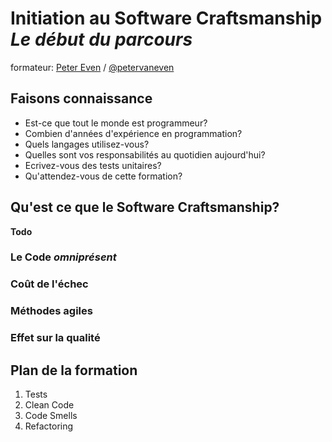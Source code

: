 # Initiation au Software Craftsmanship  _Le d&eacute;but du parcours_

formateur: [Peter Even]("mailto:peter.even@viseo.com") /
[@petervaneven]("http://twitter.com/petervaneven")



## Faisons connaissance

- Est-ce que tout le monde est programmeur? <!-- .element: class="fragment" data-fragment-index="1" -->
- Combien d'ann&eacute;es d'exp&eacute;rience en programmation? <!-- .element: class="fragment" data-fragment-index="2" -->
- Quels langages utilisez-vous? <!-- .element: class="fragment" data-fragment-index="3" --> 
- Quelles sont vos responsabilit&eacute;s au quotidien aujourd'hui? <!-- .element: class="fragment" data-fragment-index="4" --> 
- Ecrivez-vous des tests unitaires? <!-- .element: class="fragment" data-fragment-index="5" --> 
- Qu'attendez-vous de cette formation? <!-- .element: class="fragment" data-fragment-index="5" -->



## Qu'est ce que le Software Craftsmanship?

**Todo** <!-- .slide: data-background-image="/slides/img/Land-Of-Confusion.jpg" data-background-size="contain" data-background-repeat="no-repeat" -->


### Le Code _omnipr&eacute;sent_


### Coût de l'&eacute;chec


### M&eacute;thodes agiles


### Effet sur la **qualit&eacute;**



## Plan de la formation

1. Tests  
2. Clean Code 
3. Code Smells 
4. Refactoring

